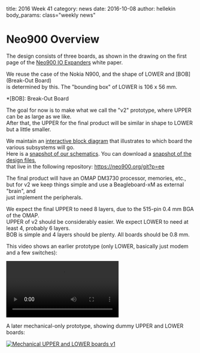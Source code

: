 title:    2016 Week 41
category: news
date:     2016-10-08
author:   hellekin
body_params: class="weekly news"

# Neo900 Overview

The design consists of three boards, as shown in the drawing on the
first page of the
[Neo900 IO Expanders](http://neo900.org/stuff/papers/iox.pdf#1)
white paper.

We reuse the case of the Nokia N900, and the shape of LOWER and [BOB]
(Break-Out Board)  
is determined by this. The "bounding box" of LOWER is 106 x 56 mm.

*[BOB]: Break-Out Board

The goal for now is to make what we call the "v2" prototype, where
UPPER can be as large as we like.  
After that, the UPPER for the final product will be similar in shape
to LOWER but a little smaller.

We maintain an [interactive block diagram][B] that illustrates to
which board the various subsystems will go.  
Here is a [snapshot of our schematics][S].  You can download a
[snapshot of the design files][Snap],  
that live in the following repository: <https://neo900.org/git?p=ee>

[B]: https://neo900.org/stuff/werner/v2loc/v2loc.html
[S]: https://neo900.org/stuff/werner/tmp/ee/pdf/neo900.pdf
[Snap]: https://neo900.org/stuff/werner/tmp/ee/tar/neo900.tar.bz2

The final product will have an OMAP DM3730 processor, memories, etc.,  
but for v2 we keep things simple and use a Beagleboard-xM as external
"brain", and  
just implement the peripherals.

We expect the final UPPER to need 8 layers, due to the 515-pin 0.4 mm
BGA of the OMAP.  
UPPER of v2 should be considerably easier. We expect
LOWER to need at least 4, probably 6 layers.  
BOB is simple and 4 layers should be plenty. All boards should be 0.8 mm.

This video shows an earlier prototype (only LOWER, basically just
modem and a few switches):

<video preload="auto" controls="auto">
<source src="https://b2aeaa58a57a200320db-8b65b95250e902c437b256b5abf3eac7.ssl.cf5.rackcdn.com/media_entries/11245/Neo900_prototype_board_-_modem_testing-FNSPEWvTJTc.webm" type="video/webm; codecs=&quot;vp8, vorbis&quot;"><p><a href="https://goblinrefuge.com/mediagoblin/u/hellekin/m/neo900-prototype-board/">Watch this video</a> on GoblinRefuge.</p></video>

A later mechanical-only prototype, showing dummy UPPER and LOWER boards:

[![Mechanical UPPER and LOWER boards v1][P]][T]

[P]: /static/misc/20161008_boards.jpg
[T]: https://talk.maemo.org/showthread.php?p=1388595
